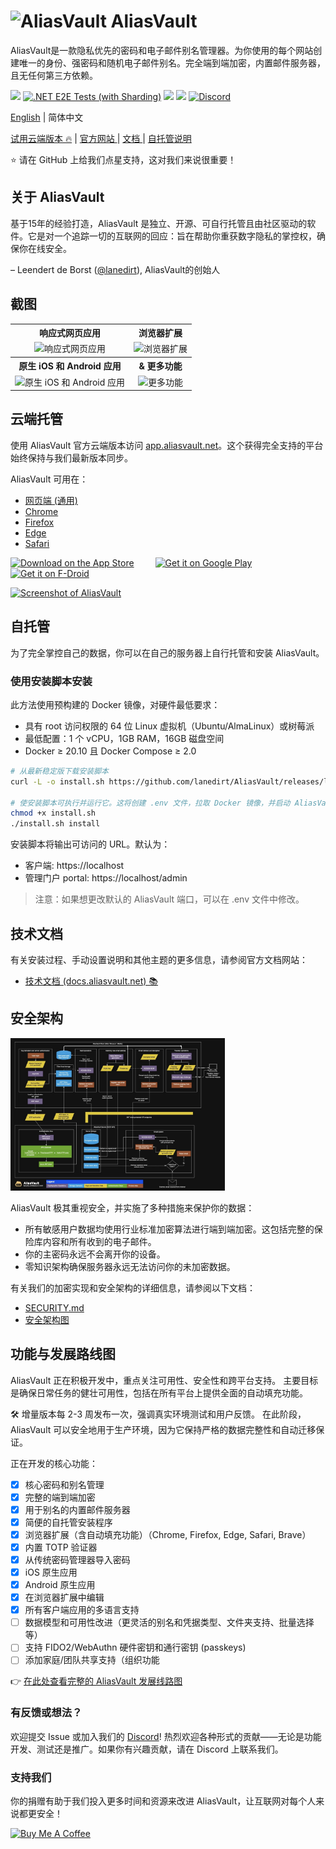 # <img src="https://github.com/user-attachments/assets/933c8b45-a190-4df6-913e-b7c64ad9938b" width="35" alt="AliasVault"> AliasVault
AliasVault是一款隐私优先的密码和电子邮件别名管理器。为你使用的每个网站创建唯一的身份、强密码和随机电子邮件别名。完全端到端加密，内置邮件服务器，且无任何第三方依赖。

[<img src="https://img.shields.io/github/v/release/lanedirt/AliasVault?include_prereleases&logo=github&label=Release">](https://github.com/lanedirt/AliasVault/releases)
[![.NET E2E Tests (with Sharding)](https://github.com/lanedirt/AliasVault/actions/workflows/dotnet-e2e-tests.yml/badge.svg)](https://github.com/lanedirt/AliasVault/actions/workflows/dotnet-e2e-tests.yml)
[<img src="https://img.shields.io/sonar/quality_gate/lanedirt_AliasVault?server=https%3A%2F%2Fsonarcloud.io&label=Sonarcloud&logo=sonarcloud">](https://sonarcloud.io/summary/new_code?id=lanedirt_AliasVault)
[<img src="https://badges.crowdin.net/aliasvault/localized.svg">](https://crowdin.com/project/aliasvault)
[<img alt="Discord" src="https://img.shields.io/discord/1309300619026235422?logo=discord&logoColor=%237289da&label=Discord&color=%237289da">](https://discord.gg/DsaXMTEtpF)

[English](README.md) | 简体中文

<a href="https://app.aliasvault.net">试用云端版本 🔥</a> | <a href="https://aliasvault.net?utm_source=gh-readme">官方网站 </a> | <a href="https://docs.aliasvault.net?utm_source=gh-readme">文档 </a> | <a href="#self-hosting">自托管说明</a>

⭐ 请在 GitHub 上给我们点星支持，这对我们来说很重要！

## 关于 AliasVault
基于15年的经验打造，AliasVault 是独立、开源、可自行托管且由社区驱动的软件。它是对一个追踪一切的互联网的回应：旨在帮助你重获数字隐私的掌控权，确保你在线安全。

– Leendert de Borst ([@lanedirt](https://github.com/lanedirt)), AliasVault的创始人

## 截图

<table>
    <tr>
        <th align="center">响应式网页应用</th>
        <th align="center">浏览器扩展</th>
    </tr>
    <tr>
        <td align="center">
            <img src="https://github.com/user-attachments/assets/fa5bf64a-704d-4f09-b4e0-0310ab662204" alt="响应式网页应用" />
        </td>
        <td align="center">
            <img src="https://github.com/user-attachments/assets/b5218609-217b-4c8d-8d5d-8c71e19bf057"alt="浏览器扩展" />
		</td>
    </tr>
    <tr>
        <th align="center">原生 iOS 和 Android 应用</th>
        <th align="center">& 更多功能</th>
    </tr>
    <tr>
		<td align="center">
            <img src="https://github.com/user-attachments/assets/5d09ad78-d145-48a1-b8da-c5a1dc708886" alt="原生 iOS 和 Android 应用" />
		</td>
		<td align="center">
           <img src="https://github.com/user-attachments/assets/34fe650d-f08d-4c92-92e0-4e750b7a662a" alt="更多功能" />
        </td>
	</tr>
</table>

## 云端托管
使用 AliasVault 官方云端版本访问 [app.aliasvault.net](https://app.aliasvault.net)。这个获得完全支持的平台始终保持与我们最新版本同步。

AliasVault 可用在：
- [网页端 (通用)](https://app.aliasvault.net)
- [Chrome](https://chromewebstore.google.com/detail/aliasvault/bmoggiinmnodjphdjnmpcnlleamkfedj)
- [Firefox](https://addons.mozilla.org/en-US/firefox/addon/aliasvault/)
- [Edge](https://microsoftedge.microsoft.com/addons/detail/aliasvault/kabaanafahnjkfkplbnllebdmppdemfo)
- [Safari](https://apps.apple.com/app/id6743163173)

<p>
  <a href="https://apps.apple.com/app/id6745490915" style="display: inline-block; margin-right: 20px;"><img src="https://github.com/user-attachments/assets/bad09b85-2635-4e3e-b154-9f348b88f6d6" style="height: 40px;margin-right:10px;"  alt="Download on the App Store"></a>
  <a href="https://play.google.com/store/apps/details?id=net.aliasvault.app" style="display: inline-block;"><img src="https://github.com/user-attachments/assets/b28979c9-f4b8-4090-8735-e384a7fdaa47" style="height: 40px;" alt="Get it on Google Play"></a>
      <a href="https://f-droid.org/packages/net.aliasvault.app" style="display: inline-block;"><img src="https://github.com/user-attachments/assets/0fb25df1-0ea2-46a6-bfee-a9d70f22a02a" style="height: 40px;" alt="Get it on F-Droid"></a>
</p>

[<img width="700" alt="Screenshot of AliasVault" src="docs/assets/img/screenshot.png">](https://app.aliasvault.net)

## 自托管
为了完全掌控自己的数据，你可以在自己的服务器上自行托管和安装 AliasVault。

### 使用安装脚本安装

此方法使用预构建的 Docker 镜像，对硬件最低要求：

- 具有 root 访问权限的 64 位 Linux 虚拟机（Ubuntu/AlmaLinux）或树莓派
- 最低配置：1 个 vCPU，1GB RAM，16GB 磁盘空间
- Docker ≥ 20.10 且 Docker Compose ≥ 2.0

```bash
# 从最新稳定版下载安装脚本
curl -L -o install.sh https://github.com/lanedirt/AliasVault/releases/latest/download/install.sh

# 使安装脚本可执行并运行它。这将创建 .env 文件，拉取 Docker 镜像，并启动 AliasVault 容器。
chmod +x install.sh
./install.sh install
```

安装脚本将输出可访问的 URL。默认为：
- 客户端: https://localhost
- 管理门户 portal: https://localhost/admin

> 注意：如果想更改默认的 AliasVault 端口，可以在 .env 文件中修改。

## 技术文档
有关安装过程、手动设置说明和其他主题的更多信息，请参阅官方文档网站：
- [技术文档 (docs.aliasvault.net) 📚](https://docs.aliasvault.net)

## 安全架构
<a href="https://docs.aliasvault.net/architecture"><img alt="AliasVault Security Architecture Diagram" src="docs/assets/diagrams/security-architecture/aliasvault-security-architecture-thumb.jpg" width="343"></a>

AliasVault 极其重视安全，并实施了多种措施来保护你的数据：

- 所有敏感用户数据均使用行业标准加密算法进行端到端加密。这包括完整的保险库内容和所有收到的电子邮件。
- 你的主密码永远不会离开你的设备。
- 零知识架构确保服务器永远无法访问你的未加密数据。

有关我们的加密实现和安全架构的详细信息，请参阅以下文档：
- [SECURITY.md](SECURITY.md)
- [安全架构图](https://docs.aliasvault.net/architecture)

## 功能与发展路线图

AliasVault 正在积极开发中，重点关注可用性、安全性和跨平台支持。
主要目标是确保日常任务的健壮可用性，包括在所有平台上提供全面的自动填充功能。

🛠️ 增量版本每 2-3 周发布一次，强调真实环境测试和用户反馈。
在此阶段，AliasVault 可以安全地用于生产环境，因为它保持严格的数据完整性和自动迁移保证。

正在开发的核心功能：

- [x] 核心密码和别名管理
- [x] 完整的端到端加密
- [x] 用于别名的内置邮件服务器
- [x] 简便的自托管安装程序
- [x] 浏览器扩展（含自动填充功能）（Chrome, Firefox, Edge, Safari, Brave）
- [x] 内置 TOTP 验证器
- [x] 从传统密码管理器导入密码
- [x] iOS 原生应用
- [x] Android 原生应用
- [x] 在浏览器扩展中编辑
- [x] 所有客户端应用的多语言支持
- [ ] 数据模型和可用性改进（更灵活的别名和凭据类型、文件夹支持、批量选择等）
- [ ] 支持 FIDO2/WebAuthn 硬件密钥和通行密钥 (passkeys)
- [ ] 添加家庭/团队共享支持（组织功能

👉 [在此处查看完整的 AliasVault 发展线路图](https://github.com/lanedirt/AliasVault/issues/731)

### 有反馈或想法？
欢迎提交 Issue 或加入我们的 [Discord](https://discord.gg/DsaXMTEtpF)! 热烈欢迎各种形式的贡献——无论是功能开发、测试还是推广。如果你有兴趣贡献，请在 Discord 上联系我们。

### 支持我们
你的捐赠有助于我们投入更多时间和资源来改进 AliasVault，让互联网对每个人来说都更安全！

<a href="https://www.buymeacoffee.com/lanedirt" target="_blank"><img src="https://cdn.buymeacoffee.com/buttons/v2/default-yellow.png" alt="Buy Me A Coffee" style="height: 50px !important;" ></a>